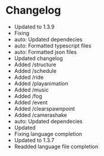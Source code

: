 # Changelog 
- Updated to 1.3.9
- Fixing
- auto: Updated dependecies
- auto: Formatted typescript files
- auto: Formatted json files
- Updated changelog
- Added /structure
- Added /schedule
- Added /ride
- Added /playanimation
- Added /music
- Added /fog
- Added /event
- Added /clearspawnpoint
- Added /camerashake
- auto: Updated dependecies
- Updated
- Fixing language completion
- Updated to 1.3.7
- Readded language file completion